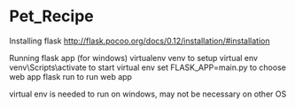 # Pet_Recipe

Installing flask
http://flask.pocoo.org/docs/0.12/installation/#installation

Running flask app (for windows)
virtualenv venv             to setup virtual env
venv\Scripts\activate       to start virtual env
set FLASK_APP=main.py      to choose web app
flask run                   to run web app

virtual env is needed to run on windows, may not be necessary on other OS